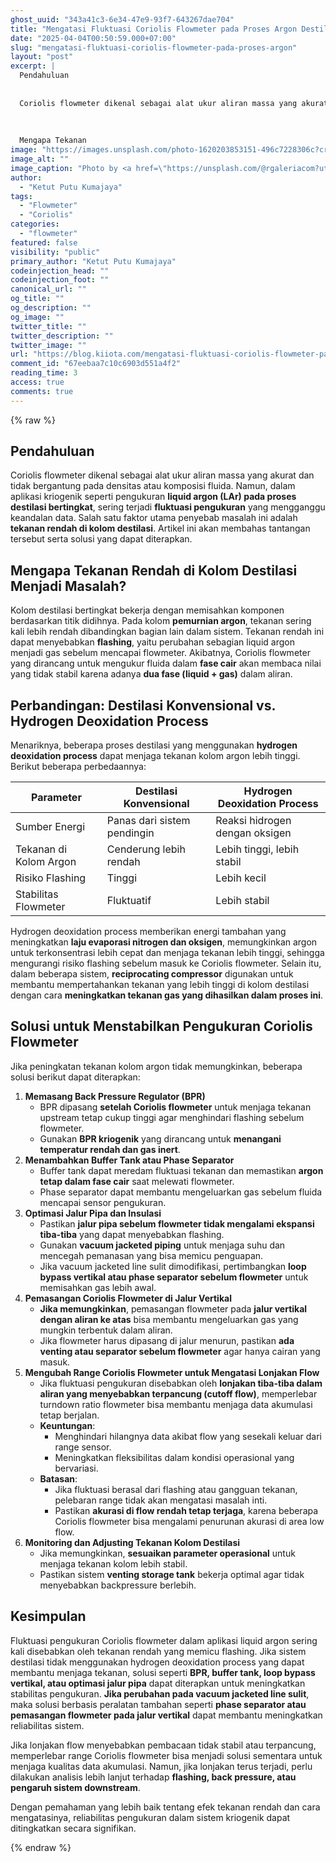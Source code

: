 ```yaml
---
ghost_uuid: "343a41c3-6e34-47e9-93f7-643267dae704"
title: "Mengatasi Fluktuasi Coriolis Flowmeter pada Proses Argon Destilasi Bertingkat"
date: "2025-04-04T00:50:59.000+07:00"
slug: "mengatasi-fluktuasi-coriolis-flowmeter-pada-proses-argon"
layout: "post"
excerpt: |
  Pendahuluan
  
  
  Coriolis flowmeter dikenal sebagai alat ukur aliran massa yang akurat dan tidak bergantung pada densitas atau komposisi fluida. Namun, dalam aplikasi kriogenik seperti pengukuran liquid argon (LAr) pada proses destilasi bertingkat, sering terjadi fluktuasi pengukuran yang mengganggu keandalan data. Salah satu faktor utama penyebab masalah ini adalah tekanan rendah di kolom destilasi. Artikel ini akan membahas tantangan tersebut serta solusi yang dapat diterapkan.
  
  
  
  Mengapa Tekanan
image: "https://images.unsplash.com/photo-1620203853151-496c7228306c?crop=entropy&cs=tinysrgb&fit=max&fm=jpg&ixid=M3wxMTc3M3wwfDF8c2VhcmNofDh8fGluZHVzdHJ5fGVufDB8fHx8MTc0MzY5ODc1N3ww&ixlib=rb-4.0.3&q=80&w=2000"
image_alt: ""
image_caption: "Photo by <a href=\"https://unsplash.com/@rgaleriacom?utm_source=ghost&utm_medium=referral&utm_campaign=api-credit\">Ricardo Gomez Angel</a> / <a href=\"https://unsplash.com/?utm_source=ghost&utm_medium=referral&utm_campaign=api-credit\">Unsplash</a>"
author:
  - "Ketut Putu Kumajaya"
tags:
  - "Flowmeter"
  - "Coriolis"
categories:
  - "flowmeter"
featured: false
visibility: "public"
primary_author: "Ketut Putu Kumajaya"
codeinjection_head: ""
codeinjection_foot: ""
canonical_url: ""
og_title: ""
og_description: ""
og_image: ""
twitter_title: ""
twitter_description: ""
twitter_image: ""
url: "https://blog.kiiota.com/mengatasi-fluktuasi-coriolis-flowmeter-pada-proses-argon/"
comment_id: "67eebaa7c10c6903d551a4f2"
reading_time: 3
access: true
comments: true
---
```


{% raw %}
<!--kg-card-begin: markdown--><h2 id="pendahuluan"><strong>Pendahuluan</strong></h2>
<p>Coriolis flowmeter dikenal sebagai alat ukur aliran massa yang akurat dan tidak bergantung pada densitas atau komposisi fluida. Namun, dalam aplikasi kriogenik seperti pengukuran <strong>liquid argon (LAr) pada proses destilasi bertingkat</strong>, sering terjadi <strong>fluktuasi pengukuran</strong> yang mengganggu keandalan data. Salah satu faktor utama penyebab masalah ini adalah <strong>tekanan rendah di kolom destilasi</strong>. Artikel ini akan membahas tantangan tersebut serta solusi yang dapat diterapkan.</p>
<!--kg-card-end: markdown--><!--kg-card-begin: markdown--><h2 id="mengapa-tekanan-rendah-di-kolom-destilasi-menjadi-masalah"><strong>Mengapa Tekanan Rendah di Kolom Destilasi Menjadi Masalah?</strong></h2>
<p>Kolom destilasi bertingkat bekerja dengan memisahkan komponen berdasarkan titik didihnya. Pada kolom <strong>pemurnian argon</strong>, tekanan sering kali lebih rendah dibandingkan bagian lain dalam sistem. Tekanan rendah ini dapat menyebabkan <strong>flashing</strong>, yaitu perubahan sebagian liquid argon menjadi gas sebelum mencapai flowmeter. Akibatnya, Coriolis flowmeter yang dirancang untuk mengukur fluida dalam <strong>fase cair</strong> akan membaca nilai yang tidak stabil karena adanya <strong>dua fase (liquid + gas)</strong> dalam aliran.</p>
<!--kg-card-end: markdown--><!--kg-card-begin: markdown--><h2 id="perbandingan-destilasi-konvensional-vs-hydrogen-deoxidation-process"><strong>Perbandingan: Destilasi Konvensional vs. Hydrogen Deoxidation Process</strong></h2>
<p>Menariknya, beberapa proses destilasi yang menggunakan <strong>hydrogen deoxidation process</strong> dapat menjaga tekanan kolom argon lebih tinggi. Berikut beberapa perbedaannya:</p>
<!--kg-card-end: markdown--><!--kg-card-begin: html--><table>
<thead>
<tr>
<th>Parameter</th>
<th>Destilasi Konvensional</th>
<th>Hydrogen Deoxidation Process</th>
</tr>
</thead>
<tbody>
<tr>
<td>Sumber Energi</td>
<td>Panas dari sistem pendingin</td>
<td>Reaksi hidrogen dengan oksigen</td>
</tr>
<tr>
<td>Tekanan di Kolom Argon</td>
<td>Cenderung lebih rendah</td>
<td>Lebih tinggi, lebih stabil</td>
</tr>
<tr>
<td>Risiko Flashing</td>
<td>Tinggi</td>
<td>Lebih kecil</td>
</tr>
<tr>
<td>Stabilitas Flowmeter</td>
<td>Fluktuatif</td>
<td>Lebih stabil</td>
</tr>
</tbody>
</table><!--kg-card-end: html--><!--kg-card-begin: markdown--><p>Hydrogen deoxidation process memberikan energi tambahan yang meningkatkan <strong>laju evaporasi nitrogen dan oksigen</strong>, memungkinkan argon untuk terkonsentrasi lebih cepat dan menjaga tekanan lebih tinggi, sehingga mengurangi risiko flashing sebelum masuk ke Coriolis flowmeter. Selain itu, dalam beberapa sistem, <strong>reciprocating compressor</strong> digunakan untuk membantu mempertahankan tekanan yang lebih tinggi di kolom destilasi dengan cara <strong>meningkatkan tekanan gas yang dihasilkan dalam proses ini</strong>.</p>
<!--kg-card-end: markdown--><!--kg-card-begin: markdown--><h2 id="solusi-untuk-menstabilkan-pengukuran-coriolis-flowmeter"><strong>Solusi untuk Menstabilkan Pengukuran Coriolis Flowmeter</strong></h2>
<p>Jika peningkatan tekanan kolom argon tidak memungkinkan, beberapa solusi berikut dapat diterapkan:</p>
<ol>
<li><strong>Memasang Back Pressure Regulator (BPR)</strong>
<ul>
<li>BPR dipasang <strong>setelah Coriolis flowmeter</strong> untuk menjaga tekanan upstream tetap cukup tinggi agar menghindari flashing sebelum flowmeter.</li>
<li>Gunakan <strong>BPR kriogenik</strong> yang dirancang untuk <strong>menangani temperatur rendah dan gas inert</strong>.</li>
</ul>
</li>
<li><strong>Menambahkan Buffer Tank atau Phase Separator</strong>
<ul>
<li>Buffer tank dapat meredam fluktuasi tekanan dan memastikan <strong>argon tetap dalam fase cair</strong> saat melewati flowmeter.</li>
<li>Phase separator dapat membantu mengeluarkan gas sebelum fluida mencapai sensor pengukuran.</li>
</ul>
</li>
<li><strong>Optimasi Jalur Pipa dan Insulasi</strong>
<ul>
<li>Pastikan <strong>jalur pipa sebelum flowmeter tidak mengalami ekspansi tiba-tiba</strong> yang dapat menyebabkan flashing.</li>
<li>Gunakan <strong>vacuum jacketed piping</strong> untuk menjaga suhu dan mencegah pemanasan yang bisa memicu penguapan.</li>
<li>Jika vacuum jacketed line sulit dimodifikasi, pertimbangkan <strong>loop bypass vertikal atau phase separator sebelum flowmeter</strong> untuk memisahkan gas lebih awal.</li>
</ul>
</li>
<li><strong>Pemasangan Coriolis Flowmeter di Jalur Vertikal</strong>
<ul>
<li><strong>Jika memungkinkan</strong>, pemasangan flowmeter pada <strong>jalur vertikal dengan aliran ke atas</strong> bisa membantu mengeluarkan gas yang mungkin terbentuk dalam aliran.</li>
<li>Jika flowmeter harus dipasang di jalur menurun, pastikan <strong>ada venting atau separator sebelum flowmeter</strong> agar hanya cairan yang masuk.</li>
</ul>
</li>
<li><strong>Mengubah Range Coriolis Flowmeter untuk Mengatasi Lonjakan Flow</strong>
<ul>
<li>Jika fluktuasi pengukuran disebabkan oleh <strong>lonjakan tiba-tiba dalam aliran yang menyebabkan terpancung (cutoff flow)</strong>, memperlebar turndown ratio flowmeter bisa membantu menjaga data akumulasi tetap berjalan.</li>
<li><strong>Keuntungan</strong>:
<ul>
<li>Menghindari hilangnya data akibat flow yang sesekali keluar dari range sensor.</li>
<li>Meningkatkan fleksibilitas dalam kondisi operasional yang bervariasi.</li>
</ul>
</li>
<li><strong>Batasan</strong>:
<ul>
<li>Jika fluktuasi berasal dari flashing atau gangguan tekanan, pelebaran range tidak akan mengatasi masalah inti.</li>
<li>Pastikan <strong>akurasi di flow rendah tetap terjaga</strong>, karena beberapa Coriolis flowmeter bisa mengalami penurunan akurasi di area low flow.</li>
</ul>
</li>
</ul>
</li>
<li><strong>Monitoring dan Adjusting Tekanan Kolom Destilasi</strong>
<ul>
<li>Jika memungkinkan, <strong>sesuaikan parameter operasional</strong> untuk menjaga tekanan kolom lebih stabil.</li>
<li>Pastikan sistem <strong>venting storage tank</strong> bekerja optimal agar tidak menyebabkan backpressure berlebih.</li>
</ul>
</li>
</ol>
<!--kg-card-end: markdown--><!--kg-card-begin: markdown--><h2 id="kesimpulan"><strong>Kesimpulan</strong></h2>
<p>Fluktuasi pengukuran Coriolis flowmeter dalam aplikasi liquid argon sering kali disebabkan oleh tekanan rendah yang memicu flashing. Jika sistem destilasi tidak menggunakan hydrogen deoxidation process yang dapat membantu menjaga tekanan, solusi seperti <strong>BPR, buffer tank, loop bypass vertikal, atau optimasi jalur pipa</strong> dapat diterapkan untuk meningkatkan stabilitas pengukuran. <strong>Jika perubahan pada vacuum jacketed line sulit</strong>, maka solusi berbasis peralatan tambahan seperti <strong>phase separator atau pemasangan flowmeter pada jalur vertikal</strong> dapat membantu meningkatkan reliabilitas sistem.</p>
<!--kg-card-end: markdown--><!--kg-card-begin: markdown--><p>Jika lonjakan flow menyebabkan pembacaan tidak stabil atau terpancung, memperlebar range Coriolis flowmeter bisa menjadi solusi sementara untuk menjaga kualitas data akumulasi. Namun, jika lonjakan terus terjadi, perlu dilakukan analisis lebih lanjut terhadap <strong>flashing, back pressure, atau pengaruh sistem downstream</strong>.</p>
<!--kg-card-end: markdown--><!--kg-card-begin: markdown--><p>Dengan pemahaman yang lebih baik tentang efek tekanan rendah dan cara mengatasinya, reliabilitas pengukuran dalam sistem kriogenik dapat ditingkatkan secara signifikan.</p>
<!--kg-card-end: markdown-->
{% endraw %}